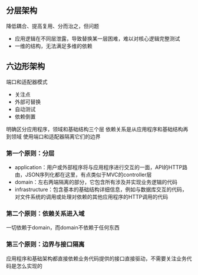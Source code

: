 ## 分层架构

降低耦合、提高复用、分而治之，但问题
- 应用逻辑在不同层泄露，导致替换某一层困难，难以对核心逻辑完整测试
- 一维的结构，无法满足多维的依赖

## 六边形架构

端口和适配器模式

- 关注点
- 外部可替换
- 自动测试
- 依赖倒置

明确区分应用程序，领域和基础结构三个层
依赖关系是从应用程序和基础结构再到领域
使用端口和适配器隔离它们的边界

### 第一个原则：分层
- application：用户或外部程序将与应用程序进行交互的一面，API的HTTP路由，JSON序列化都在这里，有点类似于MVC的controller层
- domain：左右两端隔离的部分，它包含所有涉及并实现业务逻辑的代码
- infrastructure：包含基本的基础结构详细信息，例如与数据库交互的代码，对文件系统的调用或处理对依赖的其他应用程序的HTTP调用的代码
### 第二个原则：依赖关系进入域
一切依赖于domain，而domain不依赖于任何东西
### 第三个原则：边界与接口隔离
应用程序和基础架构都直接依赖业务代码提供的接口直接驱动，不需要关注业务代码是怎么实现的